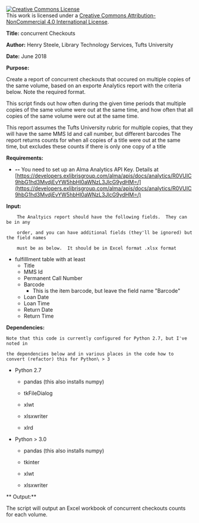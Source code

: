 <a rel="license" href="http://creativecommons.org/licenses/by-nc/4.0/"><img alt="Creative Commons License" style="border-width:0" src="https://i.creativecommons.org/l/by-nc/4.0/88x31.png" /></a><br />This work is licensed under a <a rel="license" href="http://creativecommons.org/licenses/by-nc/4.0/">Creative Commons Attribution-NonCommercial 4.0 International License</a>.

**Title:**      concurrent Checkouts

**Author:**     Henry Steele, Library Technology Services, Tufts University

**Date:**        June 2018

**Purpose:**

   Create a report of concurrent checkouts that occured on multiple copies of the same volume, based on an exporte Analytics report with    the criteria below.   Note the required format.

   This script finds out how often during the given time periods that multiple copies of the same volume were out at the same time,
   and how often that all copies of the same volume were out at the same time.

   This report assumes the Tufts University rubric for multiple copies, that they will have the same MMS Id and call number, but different barcodes
   The report returns counts for when all copies of a title were out at the same time, but excludes these counts if there is only one copy of a title

**Requirements:**

- **--** You need to set up an Alma Analytics API Key.   Details at [https://developers.exlibrisgroup.com/alma/apis/docs/analytics/R0VUIC9hbG1hd3MvdjEvYW5hbHl0aWNzL3JlcG9ydHM=/](https://developers.exlibrisgroup.com/alma/apis/docs/analytics/R0VUIC9hbG1hd3MvdjEvYW5hbHl0aWNzL3JlcG9ydHM=/)

**Input:**

        The Analtyics report should have the following fields.  They can be in any

        order, and you can have additional fields (they'll be ignored) but the field names

        must be as below.  It should be in Excel format .xlsx format

- fulfilllment table with at least
  - Title
  - MMS Id
  - Permanent Call Number
  - Barcode
    - This is the item barcode, but leave the field name \"Barcode\"
  - Loan Date
  - Loan Time
  - Return Date
  - Return Time

**Dependencies:**

    Note that this code is currently configured for Python 2.7, but I've noted in

    the dependencies below and in various places in the code how to convert (refactor) this for Python\ > 3

   - Python 2.7

        - pandas (this also installs numpy)

        - tkFileDialog

        - xlwt

        - xlsxwriter

        - xlrd

         

   - Python \> 3.0

        - pandas (this also installs numpy)

        - tkinter

        - xlwt

        - xlsxwriter

** Output:**

   The script will output an Excel workbook of concurrent checkouts counts
   for each volume.

